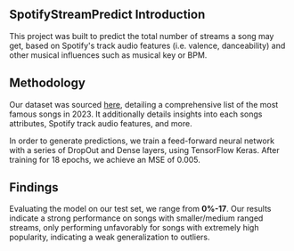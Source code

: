 ## SpotifyStreamPredict Introduction

This project was built to predict the total number of streams a song may get, based on Spotify's track audio features (i.e. valence, danceability) and other musical influences such as musical key or BPM.

## Methodology

Our dataset was sourced [here](https://www.kaggle.com/datasets/nelgiriyewithana/top-spotify-songs-2023), detailing a comprehensive list of the most famous songs in 2023. It additionally details insights into each songs attributes, Spotify track audio features, and more.

In order to generate predictions, we train a feed-forward neural network with a series of DropOut and Dense layers, using TensorFlow Keras. After training for 18 epochs, we achieve an MSE of 0.005.

## Findings

Evaluating the model on our test set, we range from **0%-17**. Our results indicate a strong performance on songs with smaller/medium ranged streams, only performing unfavorably for songs with extremely high popularity, indicating a weak generalization to outliers.